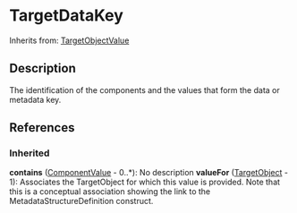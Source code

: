 
# TargetDataKey

Inherits from: [TargetObjectValue](TargetObjectValue.md)



## Description

The identification of the components and the values that form the data or metadata key.




## References

### Inherited

**contains** ([ComponentValue](ComponentValue.md) - 0..*): No description
**valueFor** ([TargetObject](TargetObject.md) - 1): Associates the TargetObject for which this value is provided. Note that this is a conceptual association showing the link to the MetadataStructureDefinition construct.



